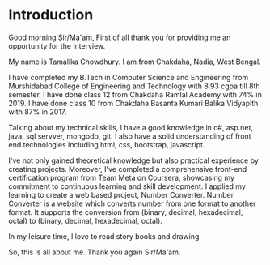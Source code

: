 # Introduction

Good morning Sir/Ma'am,
First of all thank you for providing me an opportunity for the interview.

My name is Tamalika Chowdhury. I am from Chakdaha, Nadia, West Bengal.

I have completed my B.Tech in Computer Science and Engineering from Murshidabad College of Engineering 
and Technology with 8.93 cgpa till 8th semester. I have done class 12 from Chakdaha Ramlal Academy with 
74% in 2019. I have done class 10 from Chakdaha Basanta Kumari Balika Vidyapith with 87% in 2017.

Talking about my technical skills, I have a good knowledge in c#, asp.net, java, sql servver, mongodb, git. I also have a 
solid understanding of front end technologies including html, css, bootstrap, javascript.

I've not only gained theoretical knowledge but also practical experience by creating projects. Moreover, I've completed a comprehensive front-end certification program from Team Meta on Coursera, showcasing my commitment to continuous learning and skill development. 
I applied my learning to create a web based project, Number Converter. Number Converter is a website which 
converts number from one format to another format. It supports the conversion from 
(binary, decimal, hexadecimal, octal) to (binary, decimal, hexadecimal, octal).

In my leisure time, I love to read story books and drawing.

So, this is all about me.
Thank you again Sir/Ma'am.

